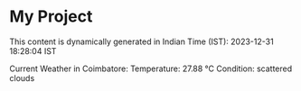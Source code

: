 # My Project

This content is dynamically generated in Indian Time (IST): 2023-12-31 18:28:04 IST


Current Weather in Coimbatore:
Temperature: 27.88 °C
Condition: scattered clouds
